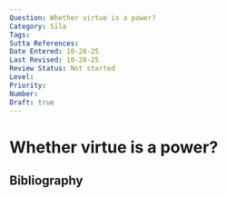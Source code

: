 ```yaml
---
Question: Whether virtue is a power?
Category: Sīla
Tags: 
Sutta References: 
Date Entered: 10-28-25
Last Revised: 10-28-25
Review Status: Not started
Level: 
Priority: 
Number: 
Draft: true
---
```


# Whether virtue is a power?

## Bibliography

<!-- 

Notes:



-->